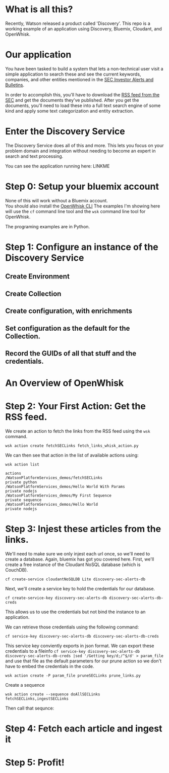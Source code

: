 # What is all this?

Recently, Watson released a product called 'Discovery'.  This repo is a working example
of an application using Discovery, Bluemix, Cloudant, and OpenWhisk.  

# Our application

You have been tasked to build a system that lets a non-technical user visit
a simple application to search these and see the current keywords, companies,
and other entities mentioned in the [SEC Investor Alerts and Bulletins](https://www.sec.gov/investor/alerts).

In order to accomplish this, you'll have to download the
[RSS feed from the SEC](https://www.sec.gov/rss/investor/alerts) and get the documents
they've published.   After you get the documents, you'll need to load these
into a full text search engine of some kind and apply some text categorization and
entity extraction.  

# Enter the Discovery Service

The Discovery Service does all of this and more.  This lets you focus on your problem
domain and integration without needing to become an expert in search and text
processing.

You can see the application running here:  LINKME

# Step 0:  Setup your bluemix account

None of this will work without a Bluemix account.  
You should also install the [OpenWhisk CLI](https://console.ng.bluemix.net/openwhisk/cli)
The examples I'm showing here
will use the `cf` command line tool and the `wsk` command line tool for OpenWhisk.

The programing examples are in Python.

# Step 1: Configure an instance of the Discovery Service
## Create Environment
## Create Collection
## Create configuration, with enrichments
## Set configuration as the default for the Collection.  
## Record the GUIDs of all that stuff and the credentials.

# An Overview of OpenWhisk
# Step 2: Your First Action: Get the RSS feed.

We create an action to fetch the links from the RSS feed using the `wsk` command.  

`wsk action create fetchSECLinks fetch_links_whisk_action.py`

We can then see that action in the list of available actions using:

`wsk action list`

```
actions
/WatsonPlatformServices_demos/fetchSECLinks                            private python
/WatsonPlatformServices_demos/Hello World With Params                  private nodejs
/WatsonPlatformServices_demos/My First Sequence                        private sequence
/WatsonPlatformServices_demos/Hello World                              private nodejs
```

# Step 3: Injest these articles from the links.  

We'll need to make sure we only injest each url once, so we'll need to create a database.
Again, bluemix has got you covered here.  First, we'll create a free instance of the Cloudant NoSQL database (which is CouchDB).  

`cf create-service cloudantNoSQLDB Lite discovery-sec-alerts-db`

Next, we'll create a service key to hold the credentials for our database.  

`cf create-service-key discovery-sec-alerts-db discovery-sec-alerts-db-creds`

This allows us to use the credentials but not bind the instance to an application.  

We can retrieve those credentials using the following command:

`cf service-key discovery-sec-alerts-db discovery-sec-alerts-db-creds`

This service key conviently exports in json format.  We can export these credentials to a fileinfo
`cf service-key discovery-sec-alerts-db discovery-sec-alerts-db-creds |sed '/Getting key/d;/^$/d' > param_file` and use that file as the default parameters for our prune action so we don't have to embed the credentials in the code.  

`wsk action create -P param_file pruneSECLinks prune_links.py `



Create a sequence

`wsk action create --sequence doAllSECLinks fetchSECLinks,ingestSECLinks`

Then call that sequnce:




# Step 4: Fetch each article and ingest it
# Step 5: Profit!
